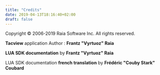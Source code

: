 ```yaml
---
title: "Credits"
date: 2019-04-13T18:16:40+02:00
draft: false
---
```


Copyright © 2006-2019 Raia Software Inc. All rights reserved.

**Tacview** application Author : **Frantz "Vyrtuoz" Raia**

**LUA SDK documentation** by **Frantz "Vyrtuoz" Raia**

LUA SDK documentation **french translation** by **Frédéric "Couby Stark" Coubard**
